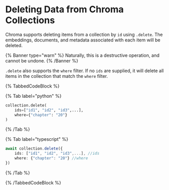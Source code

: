 # Deleting Data from Chroma Collections

Chroma supports deleting items from a collection by `id` using `.delete`. The embeddings, documents, and metadata associated with each item will be deleted.

{% Banner type="warn" %}
Naturally, this is a destructive operation, and cannot be undone.
{% /Banner %}

`.delete` also supports the `where` filter. If no `ids` are supplied, it will delete all items in the collection that match the `where` filter.

{% TabbedCodeBlock %}

{% Tab label="python" %}
```python
collection.delete(
    ids=["id1", "id2", "id3",...],
	where={"chapter": "20"}
)
```
{% /Tab %}

{% Tab label="typescript" %}
```typescript
await collection.delete({
    ids: ["id1", "id2", "id3",...], //ids
    where: {"chapter": "20"} //where
})
```
{% /Tab %}

{% /TabbedCodeBlock %}
